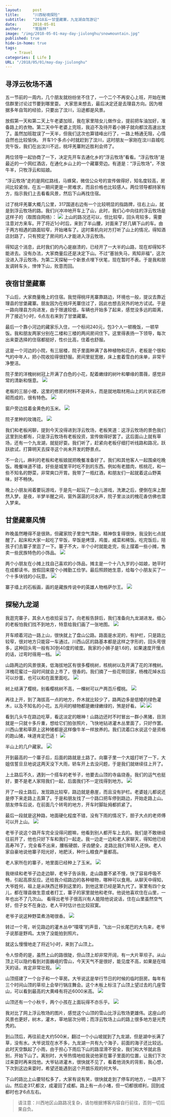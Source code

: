 ```yaml
---
layout:     post
title:      "川西秘境探险"
subtitle:   "2018五一甘堡藏寨，九龙湖自驾游记"
date:       2018-05-01
author:     "常振林"
image: "/img/2018-05-01-may-day-jiulonghu/snowmountain.jpg"
published: true
hide-in-home: true
tags:
    - Travel
categories: [ Life ]
URL: "/2018/05/01/may-day-jiulonghu"
---
```


## 寻浮云牧场不遇

五一节前的一周内，几个朋友就纷纷坐不住了，一个二个不再安心上班，开始在微信群里讨论过节要到哪里耍。
大家思来想去，最后决定还是去理县方向。因为根据多年自驾的经验，只要出了汶川，沿途都是风景。

<!--more-->
放假第一天和第二天上午老婆加班，我在家里陪女儿做作业，提前把车油加好，准备路上的衣物。第二天中午老婆上完班，我迫不及待开着小狮子就向都汶高速出发了。虽然加班耽误了一天半，但我们这次也算错峰出行了，一路上畅通无阻，心情自然也比较愉快。 开车1个多点小时就赶到了汶川，这时朋友一家刚在汶川县城吃完午饭，我们在出汶川不远，桃坪羌寨附近胜利会师了。

两位领导一起协商了一下，决定先开车去通化乡的“浮云牧场”看看。“浮云牧场”是最近的一个网红酒店，在通化乡山上的一个藏寨旁边。有道是：“浮云牧场”，不放牛羊，只牧浮云和姑娘。

“浮云牧场”走的是网红路线，马蜂窝，微信公众号的宣传做得好，知名度较高，房间比较紧俏，在五一期间更是一房难求，而且价格也比较感人。两位领导都持家有方，指示我们上去看看风景，然后下山再找住宿。

过了桃坪羌寨大概几公里，317国道右边有一个比较明显的指路牌，往右上山，就是到浮云牧场的路。我们兴冲冲地开车上了山，此时，我们心中向往的浮云牧场是这样子的（取图自网络）：
![](/img/2018-05-01-may-day-jiulonghu/fuyunmuchang.jpeg)
上山的路况还可以，但比较窄，回头弯较多，需要注意对方来车。开了将近1小时后，来到了半山腰，对面来了好几辆下山的车。由于两方相遇的路面较窄，开始堵车了。这时乘机向对方打听了山上的情况，得知酒店封路了，只有预定了房间的人才能进入浮云牧场。

得知这个消息，此时我们的内心是崩溃的，已经开了一大半的山路，现在却得知不能进去。没有办法，大家商量后还是决定下山。不过“塞翁失马，焉知非福”，这次没进入浮云牧场，为第二天探秘一个新景点埋下伏笔，现在暂时不表。于是我和朋友调转车头，悻悻下山，败意而回。


## 夜宿甘堡藏寨
下山后，大家商量晚上的住宿。我觉得桃坪羌寨靠路边，环境也一般，提议去靠近理县的甘堡藏寨。朋友因为在桃坪羌寨住过了，因此也想去另外的地方试试。于是一路向理县方向进发，由于限速较低，车辆也开始多了起来，感觉没多远的距离，开了接近1小时，6点左右来到了甘堡藏寨。

最后一个靠小河边的藏家乐入住，一个标间240元，包3个人一顿晚饭，一顿早饭。我和朋友两家分别在二楼和三楼的两间房间住下。这里得表扬一下领导，每次出来耍选择的住宿都挺好，性价比高，住着也舒服。

这是一个河边的小院，有三层楼，院子里面种满了各种植物和花卉，老板是个很和气的中年人，把小院收拾得很舒服。房间里挺宽敞，床上套着雪白的床单，非常干净整洁。

院子里的洋槐树树冠上开满了白色的小花，配着嫩绿的树叶和攀缘的蔷薇，感觉非常的清新和惬意。
![](/img/2018-05-01-may-day-jiulonghu/nongjiale1.jpg)

老板的三层小楼，这里的修房的材料不是砖头，而是就地取材用山上的片状岩石修砌而成的，很有特色。
![](/img/2018-05-01-may-day-jiulonghu/nongjiale3.jpg)

窗户旁边挂着金黄色的玉米。
![](/img/2018-05-01-may-day-jiulonghu/nongjiale.jpg)

院子里种的玫瑰花。
![](/img/2018-05-01-may-day-jiulonghu/rose.jpg)

我们和老板闲聊，提到今天没得进到浮云牧场，老板笑道：这浮云牧场的景色我们这里到处都有，只是浮云牧场有老板投资，宣传做得好罢了。这后面山上就有草场，还有一个九龙湖，就挺好耍。我们听了，赶紧向老板仔细打听线路和路况，跃跃欲试，打算明天去探寻这个尚未开发的野景点。

不一会儿，麻利的老板和老板娘就把晚餐准备好了。我们和其他客人一起围桌吃晚饭。晚餐味道不错，好些是城里平时吃不到的东西。例如有老腊肉，核桃花，和一些不知名的野菜，非常爽口开胃。我带了一瓶红酒，和朋友们一起就着这山野美味，好不畅快。

晚上小朋友闹着要玩游戏，于是先一起玩了一会儿游戏，洗漱之后，便倒在床上酣然入梦。是夜，半梦半醒之间，窗外潺潺的河水声，院子里淡淡的槐花香仿佛也潜入梦来。


## 甘堡藏寨风情
昨晚虽然睡得不是很熟，但藏家院子里空气清新，精神恢复得很快，我没到七点就醒了。起床和大家一起吃了早饭，早饭是烤馍，鸡蛋，咸菜和稀饭。吃完饭后，陪孩子们去寨子里逛了一下。寨子不大，半个小时就能走完，街上摆着一些小摊，售卖一些民族特色的小饰品。
![](/img/2018-05-01-may-day-jiulonghu/village2.jpg)

两个小朋友在小摊上找自己喜欢的小饰品，摊主是一个十八九岁的小姑娘，她平时在成都读书，放假回来摆个小摊勤工俭学。最后照顾她生意，给每个小朋友买了一个十多块钱的小玩意。
![](/img/2018-05-01-may-day-jiulonghu/village3.jpg)

寨子墙上的石板画，画的是藏族传说中的英雄人物格萨尔王。
![](/img/2018-05-01-may-day-jiulonghu/geshaerwang.jpg)
## 探秘九龙湖
我逛完寨子，其余人也收拾妥当了。向老板告辞后，我们准备向九龙湖进发。细心的老板怕我们找不到地方，特意给我们画了一张地图。
![](/img/2018-05-01-may-day-jiulonghu/map.jpg)

开车顺着河边一路上山，很快就上了盘山公路。路面是水泥的，有护栏，只是路比较窄，很对地方只能容一车通过。川西山区的路基本都是这样之字形的，回头弯很多，这种回头弯一般有30到40度的坡度。我家的小狮子是1.6的，如果速度开慢点的话，过弯时得用一档。
![](/img/2018-05-01-may-day-jiulonghu/road1.jpg)

山路两边的风景很美，低海拔地区有很多樱桃树，核桃树以及开满了花的洋槐树。洋槐花蜜过一段时间就会上市了，很香的。我们摘了一些花带回家，杨槐花焯水后可以炒蛋，也可以和在面里面吃。
![](/img/2018-05-01-may-day-jiulonghu/yanghuaihua.jpg)

树上结满了樱桃，别看樱桃树不高，一棵树可以产两百斤樱桃。
![](/img/2018-05-01-may-day-jiulonghu/cherry.jpg)

再往上开，到了海拔高一点的地方，乔木就比较少了，路两边多是低矮的绿色灌木，以及不知名的小花。五月间的植物都是嫩绿嫩绿的，煞是好看。
![](/img/2018-05-01-may-day-jiulonghu/flower.jpg)
![](/img/2018-05-01-may-day-jiulonghu/flower1.jpg)

看到几头牛在路边吃草，看这淡定的眼神！山路边还时不时冒出一群小黑猪，目测就是一只就十多斤重，想给它们拍张照片，飞快地钻进灌木丛里面了，只好作罢。川西山里和草原上这种猪都是这样像牛羊一样放养的。我们流着口水说这个是资格的跑山猪，味道肯定巴适！
![](/img/2018-05-01-may-day-jiulonghu/cattle.jpg)

半山上的几户藏家。
![](/img/2018-05-01-may-day-jiulonghu/village1.jpg)

开到最高的一个寨子后，后面的路就是土路了。向寨子里一个大姐打听了一下，大姐信誓旦旦地说这两天没下大雨，轿车开上去没问题，于是我们就继续往上开了。

上土路后不久，遇到一个搭车的老爷子，他要去山顶的寺庙烧香。我们的运气也挺好，要不是老人家陪我们一起，后面我们不一定找得到地方。
![](/img/2018-05-01-may-day-jiulonghu/oldman.jpg)

开了一段土路后，发现路比较窄，路边就是悬崖，而且没有护栏。老婆娃儿都说还是停下来走路上去算了。于是和朋友找了一个路口把车停到路边，开始走路上山。朋友停车后说，在前面几个转弯的地方，开车时脚趾拇都抓紧了。

最后一段就是这种路，地面硬化程度不错，没有下雨的情况下，胆子大点的老师傅可以开上山。
![](/img/2018-05-01-may-day-jiulonghu/road.jpg)

老爷子说这个路开车完全没得问题嘛，他看到别人都开车上去的。我们是不敢继续往前开了，他也只好下车和我们一起走。我一边走一边和老人家聊天，得知他已经高寿76了，完全看不出来，腰板硬朗，牙齿健全，走路比我们年轻人还快。老人家自豪地说他寨子阳光好，地肥沃，种什么粮食产量都高。

老人家所在的寨子，地里面已经种上了玉米。
![](/img/2018-05-01-may-day-jiulonghu/village.jpg)

我继续和老爷子边走边聊，老爷子告诉我，走山路要不紧不慢，快了容易呼吸不畅，引起高原反应。还给我介绍路边的各种植物，哪种可以食用。从聊天中得知，大爷姓何，祖上是从陕西迁移到这里的，到他这里已经是第九代了。家里有四个女儿，都在理县做生意或者打工，寨子的家里就他和老伴。他说他喜欢住在山里，一年也出不了几次山。
看得出老爷子很高兴有人能陪他说说话，住在山里虽然空气好，但子女不在身边，老人平时估计也比较寂寞。

老爷子说这种野菜煮汤喝很香。
![](/img/2018-05-01-may-day-jiulonghu/yecai.jpg)

转过一个弯，听见路边的灌木丛中“噗噗”的声音，飞出一只长尾巴的大鸟来，老爷子说那是野鸡。太快了没能拍到照片。

就这么慢慢地走了将近1小时，来到了山顶上。

令人惊奇的是，虽然上山的路很陡，但山顶上却非常开阔，有一大片草坝子。从山顶上可以隐约看到对面巍峨的雪山，今天天气不是很好，能见度不高，如果是在晴天的话，肯定非常壮观。
![](/img/2018-05-01-may-day-jiulonghu/snowmountain.jpg)

山顶搭建了一个台子和一个草房。大爷说这是举行节日的时候的临时厨房。每年有三个时间山顶的草坝上会举行锅庄舞会。这个木板上标注了山顶上望过去的几座雪山，可以看到最高的大黄峰有将近6000米高。
![](/img/2018-05-01-may-day-jiulonghu/snowmountain1.jpg)

山顶还有一个小秋千，两个小孩在上面玩得不亦乐乎。
![](/img/2018-05-01-may-day-jiulonghu/swing.jpg)

我对比了网上浮云牧场的图片，感觉这个山顶的雪山比浮云牧场更雄伟。这座山的风景也更好，树木，灌木，草地层次分明；而浮云牧场上山的路上很多地方是光秃秃的。

到山顶后，再往前走大约500米，翻过一个小山坡就到了九龙湖，但是湖中长满了草，没有水。大爷说现在水不多，九龙湖一共有九个海子，前面的海子还比较远。此时天空飘起了小雨，由于担心下雨后下山的路湿滑不安全，我们和大爷就此告别，开始下山了。离别时，大爷热情地给我说他家在寨子里面的位置，让我们下次过来耍时再来找他。大爷钻进灌木，很快就不见了，看着他消失的背影，我心想，下次到这边来耍时，希望还能遇到这个开朗乐观的何大爷。

下山的路比上山要轻松多了，大家有说有笑，很快就走到了停车的地方，一路开下山。然后走317,都汶，成灌回了成都。路上有一点小堵，但一切都很顺利，回到成都时也才6点左右。


> 请注意：川西地区山路路况复杂，请勿根据博客内容自行前往，否则一切后果自负。



